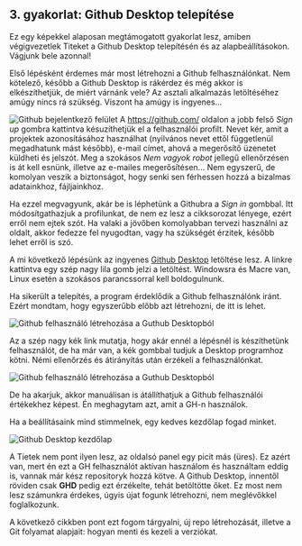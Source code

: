 ## 3. gyakorlat: Github Desktop telepítése

Ez egy képekkel alaposan megtámogatott gyakorlat lesz, amiben végigvezetlek Titeket a Github Desktop telepítésén és az alapbeállításokon. Vágjunk bele azonnal!

Első lépésként érdemes már most létrehozni a Github felhasználónkat. Nem kötelező, később a Github Desktop is rákérdez és még akkor is elkészíthetjük, de miért várnánk vele? Az asztali alkalmazás letöltéséhez amúgy nincs rá szükség. Viszont ha amúgy is ingyenes...

![Github bejelentkező felület](../images/github.png)
A https://github.com/ oldalon a jobb felső _Sign up_ gombra kattintva késuzíthetjük el a felhasználói profilt. Nevet kér, amit a projektek azonosításához használhat (nyilvános nevet ettől függetlenül megadhatunk mást később), e-mail címet, ahová a megerősítő üzenetet küldheti és jelszót. Meg a szokásos _Nem vagyok robot_ jellegű ellenőrzésen is át kell esnünk, illetve az e-mailes megerősítésen... Nem egyszerű, de komolyan veszik a biztonságot, hogy senki sen férhessen hozzá a bizalmas adatainkhoz, fájljainkhoz.

Ha ezzel megvagyunk, akár be is léphetünk a Githubra a _Sign in_ gombbal. Itt módosítgathazjuk a profilunkat, de nem ez lesz a cikksorozat lényege, ezért erről nem ejtek szót. Ha valaki a jövőben komolyabban tervezi használni az oldalt, akkor fedezze fel nyugodtan, vagy ha szükségét érzitek, később lehet erről is szó.

A mi következő lépésünk az ingyenes [Github Desktop](https://desktop.github.com/) letöltése lesz. A linkre kattintva egy szép nagy lila gomb jelzi a letöltést. Windowsra és Macre van, Linux esetén a szokásos parancssorral kell boldogulnunk.

Ha sikerült a telepítés, a program érdeklődik a Github felhasználónk iránt. Ezért mondtam, hogy egyszerűbb előbb azt létrehozni, de itt is lehet.

![Github felhasználó létrehozása a Guthub Desktopból](../images/launch_account.png)

Az a szép nagy kék link mutatja, hogy akár ennél a lépésnél is készíthetünk felhasználót, de ha már van, a kék gombbal tudjuk a Desktop programhoz kötni. Némi ellenőrzés és átirányítás után érzékeli a felhasználónkat.

![Github felhasználó létrehozása a Guthub Desktopból](../images/configure_profile.png)

De ha akarjuk, akkor manuálisan is átállíthatjuk a Github felhasználói értékekhez képest. Én meghagytam azt, amit a GH-n használok.

Ha a beállításaink mind stimmelnek, egy kedves kezdőlap fogad minket.

![Github Desktop kezdőlap](../images/lets_get_started.png)

A Tietek nem pont ilyen lesz, az oldalsó panel egy picit más (üres). Ez azért van, mert én ezt a GH felhasználót aktívan használom és használtam eddig is, vannak már kész repositoryk hozzá kötve. A Github Desktop, innentől röviden csak **GHD** pedig ezt érzékelte, tehát betöltötte őket. Ez most nem lesz számunkra érdekes, úgyis újat fogunk létrehozni, nem meglévőkkel foglalkozunk.

A következő cikkben pont ezt fogom tárgyalni, új repo létrehozását, illetve a Git folyamat alapjait: hogyan menti és kezeli a verziókat.